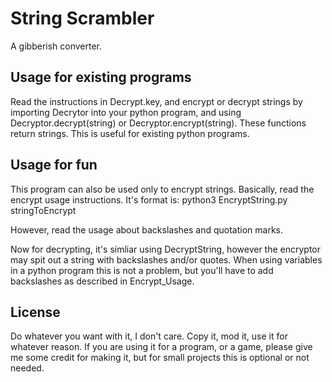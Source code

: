# String Scrambler
A gibberish converter.

## Usage for existing programs
Read the instructions in Decrypt.key, and encrypt or decrypt strings by importing Decrytor into your python program, and using
Decryptor.decrypt(string) or Decryptor.encrypt(string).
These functions return strings. This is useful for existing python programs.

## Usage for fun
This program can also be used only to encrypt strings. Basically, read the encrypt usage instructions. It's format is:
python3 EncryptString.py stringToEncrypt

However, read the usage about backslashes and quotation marks.

Now for decrypting, it's simliar using DecryptString, however the encryptor may spit out a string with backslashes and/or quotes. When using variables in a python program this is not a problem, but you'll have to add backslashes as described in Encrypt_Usage.

## License
Do whatever you want with it, I don't care. Copy it, mod it, use it for whatever reason. If you are using it for a program, or a game, please give me some credit for making it, but for small projects this is optional or not needed.
